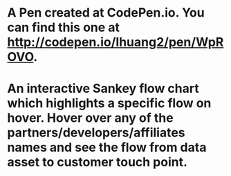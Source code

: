 # A Pen created at CodePen.io. You can find this one at http://codepen.io/lhuang2/pen/WpROVO.

# An interactive Sankey flow chart which highlights a specific flow on hover. Hover over any of the partners/developers/affiliates names and see the flow from data asset to customer touch point.
